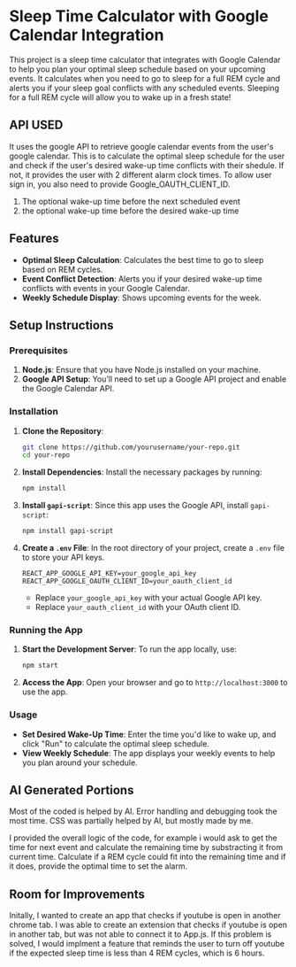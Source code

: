 # Sleep Time Calculator with Google Calendar Integration

This project is a sleep time calculator that integrates with Google Calendar to help you plan your optimal sleep schedule based on your upcoming events. It calculates when you need to go to sleep for a full REM cycle and alerts you if your sleep goal conflicts with any scheduled events. Sleeping for a full REM cycle will allow you to wake up in a fresh state!

## API USED
It uses the google API to retrieve google calendar events from the user's google calendar. This is to calculate the optimal sleep schedule for the user and check if the user's desired wake-up time conflicts with their shedule. If not, it provides the user with 2 different alarm clock times. To allow user sign in, you also need to provide Google_OAUTH_CLIENT_ID.

1. The optional wake-up time before the next scheduled event
2. the optional wake-up time before the desired wake-up time

## Features
- **Optimal Sleep Calculation**: Calculates the best time to go to sleep based on REM cycles.
- **Event Conflict Detection**: Alerts you if your desired wake-up time conflicts with events in your Google Calendar.
- **Weekly Schedule Display**: Shows upcoming events for the week.

## Setup Instructions

### Prerequisites
1. **Node.js**: Ensure that you have Node.js installed on your machine.
2. **Google API Setup**: You’ll need to set up a Google API project and enable the Google Calendar API.

### Installation

1. **Clone the Repository**:
   ```bash
   git clone https://github.com/yourusername/your-repo.git
   cd your-repo
   ```

2. **Install Dependencies**:
   Install the necessary packages by running:
   ```bash
   npm install
   ```
   
3. **Install `gapi-script`**:
   Since this app uses the Google API, install `gapi-script`:
   ```bash
   npm install gapi-script
   ```

4. **Create a `.env` File**:
   In the root directory of your project, create a `.env` file to store your API keys.

   ```plaintext
   REACT_APP_GOOGLE_API_KEY=your_google_api_key
   REACT_APP_GOOGLE_OAUTH_CLIENT_ID=your_oauth_client_id
   ```

   - Replace `your_google_api_key` with your actual Google API key.
   - Replace `your_oauth_client_id` with your OAuth client ID.

### Running the App

1. **Start the Development Server**:
   To run the app locally, use:
   ```bash
   npm start
   ```

2. **Access the App**:
   Open your browser and go to `http://localhost:3000` to use the app.

### Usage

- **Set Desired Wake-Up Time**: Enter the time you'd like to wake up, and click "Run" to calculate the optimal sleep schedule.
- **View Weekly Schedule**: The app displays your weekly events to help you plan around your schedule.

## AI Generated Portions
Most of the coded is helped by AI. Error handling and debugging took the most time. CSS was partially helped by AI, but mostly made by me.

I provided the overall logic of the code, for example i would ask to get the time for next event and calculate the remaining time by substracting it from current time. Calculate if a REM cycle could fit into the remaining time and if it does, provide the optimal time to set the alarm.


## Room for Improvements

Initally, I wanted to create an app that checks if youtube is open in another chrome tab. I was able to create an extension that checks if youtube is open in another tab, but was not able to connect it to App.js. If this problem is solved, I would implment a feature that reminds the user to turn off youtube if the expected sleep time is less than 4 REM cycles, which is 6 hours.


